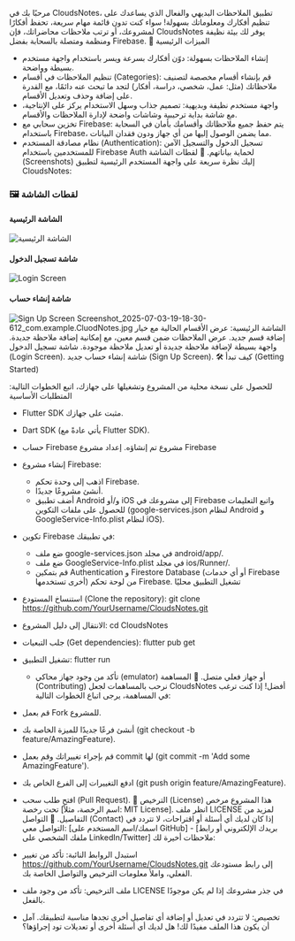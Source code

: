 مرحبًا بك في CloudsNotes، تطبيق الملاحظات البديهي والفعال الذي يساعدك على تنظيم أفكارك ومعلوماتك بسهولة! سواء كنت تدون قائمة مهام سريعة، تحفظ أفكارًا لمشروعك، أو ترتب ملاحظات محاضراتك، فإن CloudsNotes يوفر لك بيئة نظيفة ومنظمة ومتصلة بالسحابة بفضل Firebase.
🌟 الميزات الرئيسية
 * إنشاء الملاحظات بسهولة: دوّن أفكارك بسرعة ويسر باستخدام واجهة مستخدم بسيطة وواضحة.
 * تنظيم الملاحظات في أقسام (Categories): قم بإنشاء أقسام مخصصة لتصنيف ملاحظاتك (مثل: عمل، شخصي، دراسة، أفكار) لتجد ما تبحث عنه دائمًا، مع القدرة على إضافة وحذف وتعديل الأقسام.
 * واجهة مستخدم نظيفة وبديهية: تصميم جذاب وسهل الاستخدام يركز على الإنتاجية، مع شاشة بداية ترحيبية وشاشات واضحة لإدارة الملاحظات والأقسام.
 * تخزين سحابي مع Firebase: يتم حفظ جميع ملاحظاتك وأقسامك بأمان في السحابة باستخدام Firebase، مما يضمن الوصول إليها من أي جهاز ودون فقدان البيانات.
 * نظام مصادقة المستخدم (Authentication): تسجيل الدخول والتسجيل الآمن للمستخدمين باستخدام Firebase Auth لحماية بياناتهم.
🚀 لقطات الشاشة (Screenshots)
إليك نظرة سريعة على واجهة المستخدم الرئيسية لتطبيق CloudsNotes:
### 🖼️ لقطات الشاشة

#### الشاشة الرئيسية
![الشاشة الرئيسية](screenshots/Screenshot_2025-07-03-19-18-30-612_com.example.CluodNotes.jpg)

#### شاشة تسجيل الدخول
![Login Screen](screenshots/login_screen.jpg)

#### شاشة إنشاء حساب
![Sign Up Screen](screenshots/signup_screen.jpg)
Screenshot_2025-07-03-19-18-30-612_com.example.CluodNotes.jpg
الشاشة الرئيسية: عرض الأقسام الحالية مع خيار إضافة قسم جديد.
عرض الملاحظات ضمن قسم معين، مع إمكانية إضافة ملاحظة جديدة.
واجهة بسيطة لإضافة ملاحظة جديدة أو تعديل ملاحظة موجودة.
شاشة تسجيل الدخول (Login Screen).
شاشة إنشاء حساب جديد (Sign Up Screen).
🛠️ كيف تبدأ (Getting Started)

للحصول على نسخة محلية من المشروع وتشغيلها على جهازك، اتبع الخطوات التالية:
المتطلبات الأساسية
 * Flutter SDK مثبت على جهازك.
 * Dart SDK (يأتي عادةً مع Flutter SDK).
 * حساب Firebase مشروع تم إنشاؤه.
إعداد مشروع Firebase
 * إنشاء مشروع Firebase:
   * اذهب إلى وحدة تحكم Firebase.
   * أنشئ مشروعًا جديدًا.
   * أضف تطبيق Android و/أو iOS إلى مشروعك في Firebase واتبع التعليمات للحصول على ملفات التكوين (google-services.json لنظام Android و GoogleService-Info.plist لنظام iOS).
 * تكوين Firebase في تطبيقك:
   * ضع ملف google-services.json في مجلد android/app/.
   * ضع ملف GoogleService-Info.plist في مجلد ios/Runner/.
   * قم بتمكين Authentication و Firestore Database (أو أي خدمات Firebase أخرى تستخدمها) من لوحة تحكم Firebase.
تشغيل التطبيق محليًا
 * استنساخ المستودع (Clone the repository):
   git clone https://github.com/YourUsername/CloudsNotes.git

 * الانتقال إلى دليل المشروع:
   cd CloudsNotes

 * جلب التبعيات (Get dependencies):
   flutter pub get

 * تشغيل التطبيق:
   flutter run

   * تأكد من وجود جهاز محاكي (emulator) أو جهاز فعلي متصل.
🤝 المساهمة (Contributing)
نرحب بالمساهمات لجعل CloudsNotes أفضل! إذا كنت ترغب في المساهمة، يرجى اتباع الخطوات التالية:
 * قم بعمل Fork للمشروع.
 * أنشئ فرعًا جديدًا للميزة الخاصة بك (git checkout -b feature/AmazingFeature).
 * قم بإجراء تغييراتك وقم بعمل commit لها (git commit -m 'Add some AmazingFeature').
 * ادفع التغييرات إلى الفرع الخاص بك (git push origin feature/AmazingFeature).
 * افتح طلب سحب (Pull Request).
📄 الترخيص (License)
هذا المشروع مرخص تحت رخصة [اسم الرخصة، مثلاً: MIT License]. انظر ملف LICENSE لمزيد من التفاصيل.
📧 التواصل (Contact)
إذا كان لديك أي أسئلة أو اقتراحات، لا تتردد في التواصل معي:
[اسمك/اسم المستخدم على GitHub] - [بريدك الإلكتروني أو رابط ملفك الشخصي على LinkedIn/Twitter]
ملاحظات أخيرة لك:
 * استبدل الروابط النائبة: تأكد من تغيير https://github.com/YourUsername/CloudsNotes.git إلى رابط مستودعك الفعلي، واملأ معلومات الترخيص والتواصل الخاصة بك.
 * ملف الترخيص: تأكد من وجود ملف LICENSE في جذر مشروعك إذا لم يكن موجودًا بالفعل.
 * تخصيص: لا تتردد في تعديل أو إضافة أي تفاصيل أخرى تجدها مناسبة لتطبيقك.
آمل أن يكون هذا الملف مفيدًا لك! هل لديك أي أسئلة أخرى أو تعديلات تود إجراؤها؟

